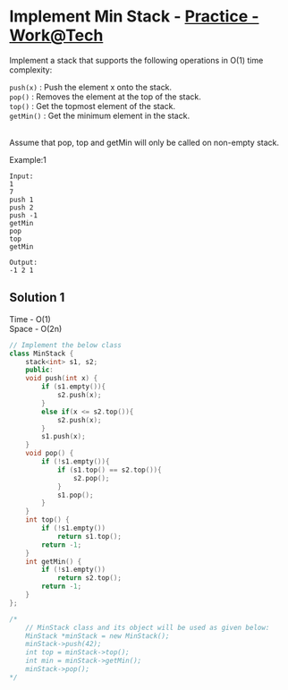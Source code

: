 # Implement Min Stack - [Practice - Work@Tech](https://workat.tech/problem-solving/practice/min-stack)


Implement a stack that supports the following operations in O(1) time complexity:<br>

`push(x)` : Push the element x onto the stack.<br>
`pop()` : Removes the element at the top of the stack.<br>
`top()` : Get the topmost element of the stack.<br>
`getMin()` : Get the minimum element in the stack.<br><br>

Assume that pop, top and getMin will only be called on non-empty stack.




Example:1
```
Input: 
1
7
push 1
push 2
push -1
getMin
pop
top
getMin

Output: 
-1 2 1
```

## Solution 1  

Time - O(1)<br>
Space - O(2n)

```cpp
// Implement the below class
class MinStack {
	stack<int> s1, s2;	
	public:
    void push(int x) {
		if (s1.empty()){
			s2.push(x);
		}
		else if(x <= s2.top()){
			s2.push(x);
		}
		s1.push(x);
    }
    void pop() {
	    if (!s1.empty()){
			if (s1.top() == s2.top()){
				s2.pop();
			}
			s1.pop();
		}
    }
    int top() {
		if (!s1.empty())
			return s1.top();
		return -1;	    
    }
    int getMin() {
		if (!s1.empty())
			return s2.top();
		return -1;	    
    }
};

/*
	// MinStack class and its object will be used as given below:
	MinStack *minStack = new MinStack();
	minStack->push(42);
	int top = minStack->top();
	int min = minStack->getMin();
	minStack->pop();
*/
```
